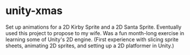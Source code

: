 # unity-xmas

Set up animations for a 2D Kirby Sprite and a 2D Santa Sprite. Eventually used this project to propose to my wife. Was a fun month-long exercise in learning some of Unity's 2D engine. (First experience with slicing sprite sheets, animating 2D sprites, and setting up a 2D platformer in Unity.)
